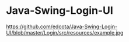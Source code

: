 # Java-Swing-Login-UI

https://github.com/edcota/Java-Swing-Login-UI/blob/master/Login/src/resources/example.jpg

